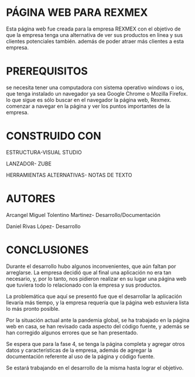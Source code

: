 # PÁGINA WEB PARA REXMEX
Esta página web fue creada para la empresa REXMEX
con el objetivo de que la empresa tenga una alternativa de ver sus productos en linea y sus clientes potenciales también.
además de poder atraer más clientes a esta empresa.

# PREREQUISITOS
se necesita tener una computadora con sistema operativo windows o ios, que tenga instalado un navegador ya sea Google Chrome o Mozilla Firefox.
lo que sigue es sólo buscar en el navegador la página web, Rexmex.
comenzar a navegar en la página y ver los puntos importantes de la empresa.

# CONSTRUIDO CON 
ESTRUCTURA-VISUAL STUDIO

LANZADOR- ZUBE

HERRAMIENTAS ALTERNATIVAS- NOTAS DE TEXTO

# AUTORES
Arcangel Miguel Tolentino Martinez- Desarrollo/Documentación


Daniel Rivas López- Desarrollo

# CONCLUSIONES
Durante el desarrollo hubo algunos inconvenientes, que aún faltan por arreglarse.
La empresa decidió que al final una aplicación no era tan necesario, y, por lo tanto, nos 
pidieron realizar en su lugar una página web que tuviera todo lo relacionado con la empresa y sus productos.

La problemática que aquí se presentó fue que el desarrollar la aplicación llevaría más tiempo, y la 
empresa requería que la página web estuviera lista lo más pronto posible.

Por la situación actual ante la pandemia global, se ha trabajado en la página web en casa, se han revisado cada aspecto del código fuente, y además se han corregido algunos errores que se han presentado.

Se espera que para la fase 4, se tenga la página completa y agregar otros datos y características de la empresa, además de agregar la documentación referente al uso de la página y código fuente.


Se estará trabajando en el desarrollo de la misma hasta lograr el objetivo.
